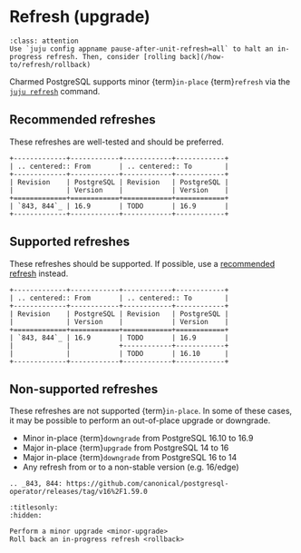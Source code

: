 # Refresh (upgrade)

```{admonition} Emergency stop button
:class: attention
Use `juju config appname pause-after-unit-refresh=all` to halt an in-progress refresh. Then, consider [rolling back](/how-to/refresh/rollback)
```

Charmed PostgreSQL supports minor {term}`in-place` {term}`refresh` via the [`juju refresh`](https://documentation.ubuntu.com/juju/3.6/reference/juju-cli/list-of-juju-cli-commands/refresh/#details) command.

## Recommended refreshes

These refreshes are well-tested and should be preferred.

```{eval-rst}
+-------------+------------+------------+------------+
| .. centered:: From       | .. centered:: To        |
+-------------+------------+------------+------------+
| Revision    | PostgreSQL | Revision   | PostgreSQL |
|             | Version    |            | Version    |
+=============+============+============+============+
| `843, 844`_ | 16.9       | TODO       | 16.9       |
+-------------+------------+------------+------------+
```

## Supported refreshes

These refreshes should be supported. If possible, use a [recommended refresh](#recommended-refreshes) instead.

```{eval-rst}
+-------------+------------+------------+------------+
| .. centered:: From       | .. centered:: To        |
+-------------+------------+------------+------------+
| Revision    | PostgreSQL | Revision   | PostgreSQL |
|             | Version    |            | Version    |
+=============+============+============+============+
| `843, 844`_ | 16.9       | TODO       | 16.9       |
|             |            +------------+------------+
|             |            | TODO       | 16.10      |
+-------------+------------+------------+------------+
```

## Non-supported refreshes
These refreshes are not supported {term}`in-place`. In some of these cases, it may be possible to perform an out-of-place upgrade or downgrade.

* Minor in-place {term}`downgrade` from PostgreSQL 16.10 to 16.9
* Major in-place {term}`upgrade` from PostgreSQL 14 to 16
* Major in-place {term}`downgrade` from PostgreSQL 16 to 14
* Any refresh from or to a non-stable version (e.g. 16/edge)

<!--TODO: When ready, point to 14-16 migration guide -->

```{eval-rst}
.. _843, 844: https://github.com/canonical/postgresql-operator/releases/tag/v16%2F1.59.0
```

```{toctree}
:titlesonly:
:hidden:

Perform a minor upgrade <minor-upgrade>
Roll back an in-progress refresh <rollback>
```
